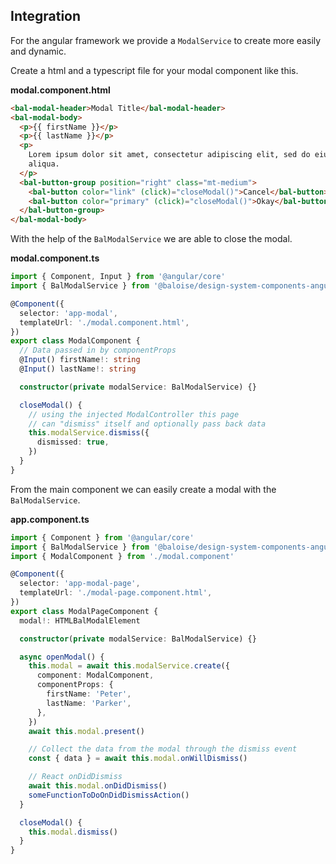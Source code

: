 ## Integration

For the angular framework we provide a `ModalService` to create more easily and dynamic.

Create a html and a typescript file for your modal component like this.

**modal.component.html**

```html
<bal-modal-header>Modal Title</bal-modal-header>
<bal-modal-body>
  <p>{{ firstName }}</p>
  <p>{{ lastName }}</p>
  <p>
    Lorem ipsum dolor sit amet, consectetur adipiscing elit, sed do eiusmod tempor incididunt ut labore et dolore magna
    aliqua.
  </p>
  <bal-button-group position="right" class="mt-medium">
    <bal-button color="link" (click)="closeModal()">Cancel</bal-button>
    <bal-button color="primary" (click)="closeModal()">Okay</bal-button>
  </bal-button-group>
</bal-modal-body>
```

With the help of the `BalModalService` we are able to close the modal.

**modal.component.ts**

```typescript
import { Component, Input } from '@angular/core'
import { BalModalService } from '@baloise/design-system-components-angular'

@Component({
  selector: 'app-modal',
  templateUrl: './modal.component.html',
})
export class ModalComponent {
  // Data passed in by componentProps
  @Input() firstName!: string
  @Input() lastName!: string

  constructor(private modalService: BalModalService) {}

  closeModal() {
    // using the injected ModalController this page
    // can "dismiss" itself and optionally pass back data
    this.modalService.dismiss({
      dismissed: true,
    })
  }
}
```

From the main component we can easily create a modal with the `BalModalService`.

**app.component.ts**

```typescript
import { Component } from '@angular/core'
import { BalModalService } from '@baloise/design-system-components-angular'
import { ModalComponent } from './modal.component'

@Component({
  selector: 'app-modal-page',
  templateUrl: './modal-page.component.html',
})
export class ModalPageComponent {
  modal!: HTMLBalModalElement

  constructor(private modalService: BalModalService) {}

  async openModal() {
    this.modal = await this.modalService.create({
      component: ModalComponent,
      componentProps: {
        firstName: 'Peter',
        lastName: 'Parker',
      },
    })
    await this.modal.present()

    // Collect the data from the modal through the dismiss event
    const { data } = await this.modal.onWillDismiss()

    // React onDidDismiss
    await this.modal.onDidDismiss()
    someFunctionToDoOnDidDismissAction()
  }

  closeModal() {
    this.modal.dismiss()
  }
}
```
